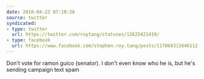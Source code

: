 ```yaml
---
date: 2010-04-22 07:10:28
source: twitter
syndicated:
- type: twitter
  url: https://twitter.com/roytang/statuses/12625421419/
- type: facebook
  url: https://www.facebook.com/stephen.roy.tang/posts/117068311646112
---
```


Don't vote for ramon guico (senator). I don't even know who he is, but he's sending campaign text spam